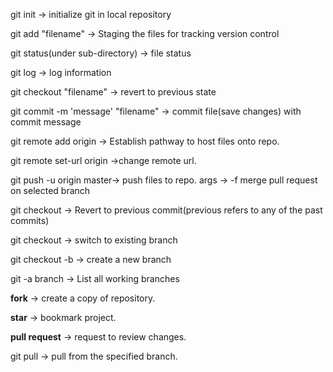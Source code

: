 git init -> initialize git in local repository

git add "filename" -> Staging the files for tracking version control

git status(under sub-directory) -> file status

git log -> log information

git checkout "filename" -> revert to previous state

git commit -m 'message' "filename" -> commit file(save changes) with commit message

git remote add origin <git repo url> -> Establish pathway to host files onto repo.

git remote set-url origin <git repo url> ->change remote url.

git push -u origin master-> push files to repo. args -> -f merge pull request on selected branch

git checkout <commit-id> -> Revert to previous commit(previous refers to any of the past commits)

git checkout <branch-name> -> switch to existing branch

git checkout -b <new-branch> -> create a new branch

git -a branch -> List all working branches

<b>fork</b> -> create a copy of repository. 

<b>star</b> -> bookmark project.

<b>pull request</b> -> request to review changes.

git pull <repo-name> <branch> -> pull from the specified branch.
